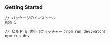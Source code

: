 ### Getting Started

```
// パッケージのインストール
npm i

// ビルド & 実行（ウォッチャー：npm run dev:watch）
npm run dev
```
